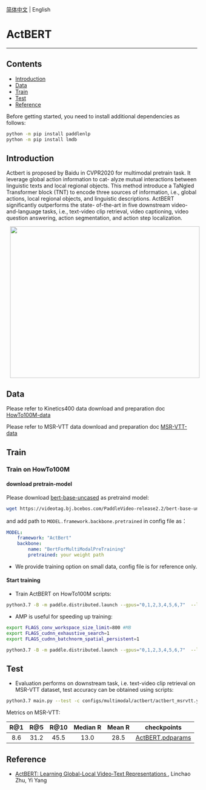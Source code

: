 [简体中文](../../../zh-CN/model_zoo/multimodal/actbert.md) | English

# ActBERT

---
## Contents

- [Introduction](#Introduction)
- [Data](#Data)
- [Train](#Train)
- [Test](#Test)
- [Reference](#Reference)

Before getting started, you need to install additional dependencies as follows:
```bash
python -m pip install paddlenlp
python -m pip install lmdb
```

## Introduction

Actbert is proposed by Baidu in CVPR2020 for multimodal pretrain task. It leverage global action information to cat- alyze mutual interactions between linguistic texts and local regional objects.  This method introduce a TaNgled Transformer block (TNT) to encode three sources of information, i.e., global actions, local regional objects, and linguistic descriptions. ActBERT significantly outperforms the state- of-the-art in five downstream video-and-language tasks, i.e., text-video clip retrieval, video captioning, video question answering, action segmentation, and action step localization.

<div align="center">
<img src="../../../images/actbert.png" height=400 width=500 hspace='10'/> <br />
</div>


## Data

Please refer to Kinetics400 data download and preparation doc [HowTo100M-data](../../dataset/howto100m.md)

Please refer to MSR-VTT data download and preparation doc [MSR-VTT-data](../../dataset/umsrvtt.md)


## Train

### Train on HowTo100M

#### download pretrain-model

Please download [bert-base-uncased](https://videotag.bj.bcebos.com/PaddleVideo-release2.2/bert-base-uncased.pdparams) as pretraind model:

```bash
wget https://videotag.bj.bcebos.com/PaddleVideo-release2.2/bert-base-uncased.pdparams
```

and add path to `MODEL.framework.backbone.pretrained` in config file as：

```yaml
MODEL:
    framework: "ActBert"
    backbone:
        name: "BertForMultiModalPreTraining"
        pretrained: your weight path
```

- We provide training option on small data, config file is for reference only.

#### Start training

- Train ActBERT on HowTo100M scripts:

```bash
python3.7 -B -m paddle.distributed.launch --gpus="0,1,2,3,4,5,6,7"  --log_dir=log_actbert  main.py  --validate -c configs/multimodal/actbert/actbert.yaml
```

- AMP is useful for speeding up training:

```bash
export FLAGS_conv_workspace_size_limit=800 #MB
export FLAGS_cudnn_exhaustive_search=1
export FLAGS_cudnn_batchnorm_spatial_persistent=1

python3.7 -B -m paddle.distributed.launch --gpus="0,1,2,3,4,5,6,7"  --log_dir=log_actbert  main.py  --amp --validate -c configs/multimodal/actbert/actbert.yaml
```


## Test

- Evaluation performs on downstream task, i.e. text-video clip retrieval on MSR-VTT dataset, test accuracy can be obtained using scripts:

```bash
python3.7 main.py --test -c configs/multimodal/actbert/actbert_msrvtt.yaml -w Actbert.pdparams
```


Metrics on MSR-VTT:

| R@1 | R@5 | R@10 | Median R | Mean R | checkpoints |
| :------: | :----------: | :----: | :----: | :----: | :----: |
| 8.6 | 31.2 | 45.5 | 13.0 | 28.5 | [ActBERT.pdparams](https://videotag.bj.bcebos.com/PaddleVideo-release2.2/ActBERT.pdparams) |


## Reference

- [ActBERT: Learning Global-Local Video-Text Representations
](https://arxiv.org/abs/2011.07231), Linchao Zhu, Yi Yang

